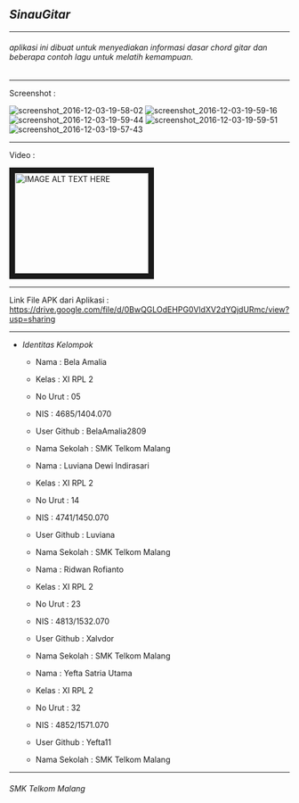 ## *__SinauGitar__*
-------------------------------------------------------
###### aplikasi ini dibuat untuk menyediakan informasi dasar chord gitar dan beberapa contoh lagu untuk melatih kemampuan.
-------------------------------------------------------

Screenshot :

![screenshot_2016-12-03-19-58-02](https://cloud.githubusercontent.com/assets/22131343/20859518/2fda20ae-b994-11e6-95df-567bfe28a527.png)
![screenshot_2016-12-03-19-59-16](https://cloud.githubusercontent.com/assets/22131343/20859519/2fe48f30-b994-11e6-92e1-59e1492b66ab.png)
![screenshot_2016-12-03-19-59-44](https://cloud.githubusercontent.com/assets/22131343/20859520/2fea5e7e-b994-11e6-9447-12f1d4bf0a53.png)
![screenshot_2016-12-03-19-59-51](https://cloud.githubusercontent.com/assets/22131343/20859521/2ff050b8-b994-11e6-8e15-ccbb48e09f20.png)
![screenshot_2016-12-03-19-57-43](https://cloud.githubusercontent.com/assets/22131343/20859522/2ff4922c-b994-11e6-957b-1730aeea4854.png)

-------------------------------------------------------

Video :

<a href="http://www.youtube.com/watch?feature=player_embedded&v=8IEfaCQP83g
" target="_blank"><img src="http://img.youtube.com/vi/8IEfaCQP83g/0.jpg" 
alt="IMAGE ALT TEXT HERE" width="240" height="180" border="10" /></a>


-------------------------------------------------------

Link File APK dari Aplikasi :
https://drive.google.com/file/d/0BwQGLOdEHPG0VldXV2dYQjdURmc/view?usp=sharing

-------------------------------------------------------

* *Identitas Kelompok* 
  * Nama          : Bela Amalia
  * Kelas         : XI RPL 2
  * No Urut       : 05
  * NIS           : 4685/1404.070
  * User Github   : BelaAmalia2809
  * Nama Sekolah  : SMK Telkom Malang
  
  
  * Nama          : Luviana Dewi Indirasari
  * Kelas         : XI RPL 2
  * No Urut       : 14
  * NIS           : 4741/1450.070
  * User Github   : Luviana
  * Nama Sekolah  : SMK Telkom Malang
  
  
  * Nama          : Ridwan Rofianto
  * Kelas         : XI RPL 2
  * No Urut       : 23
  * NIS           : 4813/1532.070
  * User Github   : Xalvdor
  * Nama Sekolah  : SMK Telkom Malang
  
  
  * Nama          : Yefta Satria Utama
  * Kelas         : XI RPL 2
  * No Urut       : 32
  * NIS           : 4852/1571.070
  * User Github   : Yefta11
  * Nama Sekolah  : SMK Telkom Malang
  
-------------------------------------------------------

###### *SMK Telkom Malang*
